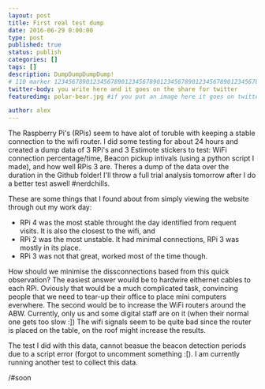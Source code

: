 ```yaml
---
layout: post
title: First real test dump
date: 2016-06-29 0:00:00
type: post
published: true
status: publish
categories: []
tags: []
description: DumpDumpDumpDump!
# 110 marker 1234567890123456789012345678901234567890123456789012345678901234567890123456789012345678901234567890123456789
twitter-body: you write here and it goes on the share for twitter
featuredimg: polar-bear.jpg #if you put an image here it goes on twitter too

author: alex
---
```


The Raspberry Pi's (RPis) seem to have alot of toruble with keeping a stable connection to the wifi router. I did some testing for about 24 hours and created a dump data of 3 RPi's and 3 Estimote stickers to test: WiFi connection percentage/time, Beacon pickup intivals (using a python script I made), and how well RPis 3 are. Theres a dump of the data over the duration in the Github folder! I'll throw a full trial analysis tomorrow after I do a better test aswell #nerdchills.

These are some things that I found about from simply viewing the website through out my work day:

- RPi 4 was the most stable throught the day identified from requent visits. It is also the closest to the wifi, and
- RPi 2 was the most unstable. It had minimal connections, RPi 3 was mostly in its place.
- RPi 3 was not that great, worked most of the time though.

How should we minimise the dissconnections based from this quick observation? The easiest answer wouild be to hardwire eithernet cables to each RPi. Oviously that would be a much complicated task, convincing people that we need to tear-up their office to place mini computers everwhere. The second would be to increase the WiFi routers around the ABW. Currently, only us and some digital staff are on it (when their normal one gets too slow :]) The wifi signals seem to be quite bad since the router is placed on the table, on the roof might increase the results.

The test I did with this data, cannot beasue the beacon detection periods due to a script error (forgot to uncomment something :[). I am currently running another test to collect this data.

/#soon
